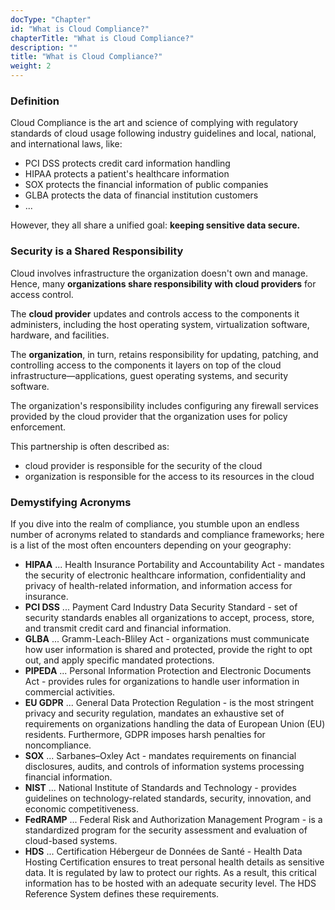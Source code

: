 ```yaml
---
docType: "Chapter"
id: "What is Cloud Compliance?"
chapterTitle: "What is Cloud Compliance?"
description: ""
title: "What is Cloud Compliance?"
weight: 2
---
```



### Definition

Cloud Compliance is the art and science of complying with regulatory standards of cloud usage following industry guidelines and local, national, and international laws, like:

- PCI DSS protects credit card information handling
- HIPAA protects a patient's healthcare information
- SOX protects the financial information of public companies
- GLBA protects the data of financial institution customers
- ...

However, they all share a unified goal: **keeping sensitive data secure.**

### Security is a Shared Responsibility

Cloud involves infrastructure the organization doesn't own and manage. Hence, many **organizations share responsibility with cloud providers** for access control.

The **cloud provider** updates and controls access to the components it administers, including the host operating system, virtualization software, hardware, and facilities.

The **organization**, in turn, retains responsibility for updating, patching, and controlling access to the components it layers on top of the cloud infrastructure—applications, guest operating systems, and security software.

The organization's responsibility includes configuring any firewall services provided by the cloud provider that the organization uses for policy enforcement.

This partnership is often described as:

- cloud provider is responsible for the security of the cloud
- organization is responsible for the access to its resources in the cloud

### Demystifying Acronyms

If you dive into the realm of compliance, you stumble upon an endless number of acronyms related to standards and compliance frameworks; here is a list of the most often encounters depending on your geography:

- **HIPAA** ... Health Insurance Portability and Accountability Act - mandates the security of electronic healthcare information, confidentiality and privacy of health-related information, and information access for insurance.
- **PCI DSS** ... Payment Card Industry Data Security Standard - set of security standards enables all organizations to accept, process, store, and transmit credit card and financial information.
- **GLBA** ... Gramm-Leach-Bliley Act - organizations must communicate how user information is shared and protected, provide the right to opt out, and apply specific mandated protections.
- **PIPEDA** ... Personal Information Protection and Electronic Documents Act - provides rules for organizations to handle user information in commercial activities.
- **EU GDPR** ... General Data Protection Regulation - is the most stringent privacy and security regulation, mandates an exhaustive set of requirements on organizations handling the data of European Union (EU) residents. Furthermore, GDPR imposes harsh penalties for noncompliance.
- **SOX** ... Sarbanes–Oxley Act - mandates requirements on financial disclosures, audits, and controls of information systems processing financial information.
- **NIST** ... National Institute of Standards and Technology - provides guidelines on technology-related standards, security, innovation, and economic competitiveness.
- **FedRAMP** ... Federal Risk and Authorization Management Program - is a standardized program for the security assessment and evaluation of cloud-based systems.
- **HDS** ... Certification Hébergeur de Données de Santé - Health Data Hosting Certification ensures to treat personal health details as sensitive data. It is regulated by law to protect our rights. As a result, this critical information has to be hosted with an adequate security level. The HDS Reference System defines these requirements.
